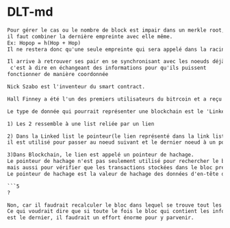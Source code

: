 # DLT-md

```1
Pour gérer le cas ou le nombre de block est impair dans un merkle root,
il faut combiner la dernière empreinte avec elle même.  
Ex: Hopop = h(Hop + Hop)
Il ne restera donc qu'une seule empreinte qui sera appelé dans la racine de Merkle
```

```2
Il arrive à retrouver ses pair en se synchronisant avec les noeuds déjà existant,
 c'est à dire en échangeant des informations pour qu'ils puissent
fonctionner de manière coordonnée
```

```3
Nick Szabo est l'inventeur du smart contract.

Hall Finney a été l'un des premiers utilisateurs du bitrcoin et a reçu la première transaction de la part du créateur du bitcoin, Satoshi Nakamoto.
```

```4
Le type de donnée qui pourrait représenter une blockchain est le 'Linked List':

1) Les 2 ressemble à une list reliée par un lien

2) Dans la Linked list le pointeur(le lien représenté dans la link list) stocks l'adresse du noeud ou du block suivant.
il est utilisé pour passer au noeud suivant et le dernier noeud à un pointeur nul(sans valeur)

3)Dans Blockchain, le lien est appelé un pointeur de hachage. 
Le pointeur de hachage n'est pas seulement utilisé pour rechercher le bloc précédent de la transaction, 
mais aussi pour vérifier que les transactions stockées dans le bloc précédent ne sont pas altérées. 
Le pointeur de hachage est la valeur de hachage des données d'en-tête du bloc précédent (également appelé en-tête de bloc). 

```5
?
```
```6
Non, car il faudrait recalculer le bloc dans lequel se trouve tout les blocks dans lequel elle se trouve.
Ce qui voudrait dire que si toute le fois le bloc qui contient les informations de la transaction,
est le dernier, il faudrait un effort énorme pour y parvenir.
```

